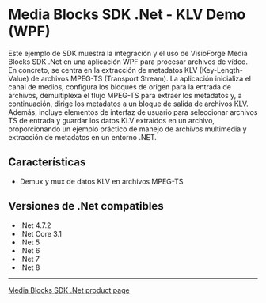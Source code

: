 # Media Blocks SDK .Net - KLV Demo (WPF)

Este ejemplo de SDK muestra la integración y el uso de VisioForge Media Blocks SDK .Net en una aplicación WPF para procesar archivos de vídeo. En concreto, se centra en la extracción de metadatos KLV (Key-Length-Value) de archivos MPEG-TS (Transport Stream). La aplicación inicializa el canal de medios, configura los bloques de origen para la entrada de archivos, demultiplexa el flujo MPEG-TS para extraer los metadatos y, a continuación, dirige los metadatos a un bloque de salida de archivos KLV. Además, incluye elementos de interfaz de usuario para seleccionar archivos TS de entrada y guardar los datos KLV extraídos en un archivo, proporcionando un ejemplo práctico de manejo de archivos multimedia y extracción de metadatos en un entorno .NET.

## Características

- Demux y mux de datos KLV en archivos MPEG-TS

## Versiones de .Net compatibles

- .Net 4.7.2
- .Net Core 3.1
- .Net 5
- .Net 6
- .Net 7
- .Net 8

---

[Media Blocks SDK .Net product page](https://www.visioforge.com/media-blocks-sdk)
